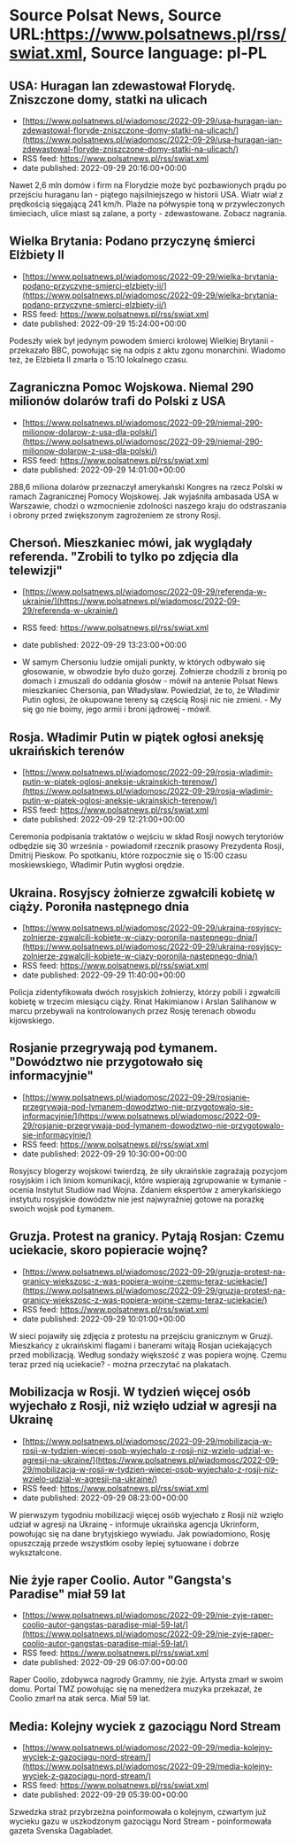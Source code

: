 # Source Polsat News, Source URL:https://www.polsatnews.pl/rss/swiat.xml, Source language: pl-PL

## USA: Huragan Ian zdewastował Florydę. Zniszczone domy, statki na ulicach
 - [https://www.polsatnews.pl/wiadomosc/2022-09-29/usa-huragan-ian-zdewastowal-floryde-zniszczone-domy-statki-na-ulicach/](https://www.polsatnews.pl/wiadomosc/2022-09-29/usa-huragan-ian-zdewastowal-floryde-zniszczone-domy-statki-na-ulicach/)
 - RSS feed: https://www.polsatnews.pl/rss/swiat.xml
 - date published: 2022-09-29 20:16:00+00:00

Nawet 2,6 mln domów i firm na Florydzie może być pozbawionych prądu po przejściu huraganu Ian - piątego najsilniejszego w historii USA. Wiatr wiał z prędkością sięgającą 241 km/h. Plaże na półwyspie toną w przywleczonych śmieciach, ulice miast są zalane, a porty - zdewastowane. Zobacz nagrania.

## Wielka Brytania: Podano przyczynę śmierci Elżbiety II
 - [https://www.polsatnews.pl/wiadomosc/2022-09-29/wielka-brytania-podano-przyczyne-smierci-elzbiety-ii/](https://www.polsatnews.pl/wiadomosc/2022-09-29/wielka-brytania-podano-przyczyne-smierci-elzbiety-ii/)
 - RSS feed: https://www.polsatnews.pl/rss/swiat.xml
 - date published: 2022-09-29 15:24:00+00:00

Podeszły wiek był jedynym powodem śmierci królowej Wielkiej Brytanii - przekazało BBC, powołując się na odpis z aktu zgonu monarchini. Wiadomo też, że Elżbieta II zmarła o 15:10 lokalnego czasu.

## Zagraniczna Pomoc Wojskowa. Niemal 290 milionów dolarów trafi do Polski z USA
 - [https://www.polsatnews.pl/wiadomosc/2022-09-29/niemal-290-milionow-dolarow-z-usa-dla-polski/](https://www.polsatnews.pl/wiadomosc/2022-09-29/niemal-290-milionow-dolarow-z-usa-dla-polski/)
 - RSS feed: https://www.polsatnews.pl/rss/swiat.xml
 - date published: 2022-09-29 14:01:00+00:00

288,6 miliona dolarów przeznaczył amerykański Kongres na rzecz Polski w ramach Zagranicznej Pomocy Wojskowej. Jak wyjaśniła ambasada USA w Warszawie, chodzi o wzmocnienie zdolności naszego kraju do odstraszania i obrony przed zwiększonym zagrożeniem ze strony Rosji.

## Chersoń. Mieszkaniec mówi, jak wyglądały referenda. "Zrobili to tylko po zdjęcia dla telewizji"
 - [https://www.polsatnews.pl/wiadomosc/2022-09-29/referenda-w-ukrainie/](https://www.polsatnews.pl/wiadomosc/2022-09-29/referenda-w-ukrainie/)
 - RSS feed: https://www.polsatnews.pl/rss/swiat.xml
 - date published: 2022-09-29 13:23:00+00:00

- W samym Chersoniu ludzie omijali punkty, w których odbywało się głosowanie, w obwodzie było dużo gorzej. Żołnierze chodzili z bronią po domach i zmuszali do oddania głosów - mówił na antenie Polsat News mieszkaniec Chersonia, pan Władysław. Powiedział, że to, że Władimir Putin ogłosi, że okupowane tereny są częścią Rosji nic nie zmieni. - My się go nie boimy, jego armii i broni jądrowej - mówił.

## Rosja. Władimir Putin w piątek ogłosi aneksję ukraińskich terenów
 - [https://www.polsatnews.pl/wiadomosc/2022-09-29/rosja-wladimir-putin-w-piatek-oglosi-aneksje-ukrainskich-terenow/](https://www.polsatnews.pl/wiadomosc/2022-09-29/rosja-wladimir-putin-w-piatek-oglosi-aneksje-ukrainskich-terenow/)
 - RSS feed: https://www.polsatnews.pl/rss/swiat.xml
 - date published: 2022-09-29 12:21:00+00:00

Ceremonia podpisania traktatów o wejściu w skład Rosji nowych terytoriów odbędzie się 30 września - powiadomił rzecznik prasowy Prezydenta Rosji, Dmitrij Pieskow. Po spotkaniu, które rozpocznie się o 15:00 czasu moskiewskiego, Władimir Putin wygłosi orędzie.

## Ukraina. Rosyjscy żołnierze zgwałcili kobietę w ciąży. Poroniła następnego dnia
 - [https://www.polsatnews.pl/wiadomosc/2022-09-29/ukraina-rosyjscy-zolnierze-zgwalcili-kobiete-w-ciazy-poronila-nastepnego-dnia/](https://www.polsatnews.pl/wiadomosc/2022-09-29/ukraina-rosyjscy-zolnierze-zgwalcili-kobiete-w-ciazy-poronila-nastepnego-dnia/)
 - RSS feed: https://www.polsatnews.pl/rss/swiat.xml
 - date published: 2022-09-29 11:40:00+00:00

Policja zidentyfikowała dwóch rosyjskich żołnierzy, którzy pobili i zgwałcili kobietę w trzecim miesiącu ciąży. Rinat Hakimianow i Arslan Salihanow w marcu przebywali na kontrolowanych przez Rosję terenach obwodu kijowskiego.

## Rosjanie przegrywają pod Łymanem. "Dowództwo nie przygotowało się informacyjnie"
 - [https://www.polsatnews.pl/wiadomosc/2022-09-29/rosjanie-przegrywaja-pod-lymanem-dowodztwo-nie-przygotowalo-sie-informacyjnie/](https://www.polsatnews.pl/wiadomosc/2022-09-29/rosjanie-przegrywaja-pod-lymanem-dowodztwo-nie-przygotowalo-sie-informacyjnie/)
 - RSS feed: https://www.polsatnews.pl/rss/swiat.xml
 - date published: 2022-09-29 10:30:00+00:00

Rosyjscy blogerzy wojskowi twierdzą, że siły ukraińskie zagrażają pozycjom rosyjskim i ich liniom komunikacji, które wspierają zgrupowanie w Łymanie - ocenia Instytut Studiów nad Wojna. Zdaniem ekspertów z amerykańskiego instytutu rosyjskie dowództw nie jest najwyraźniej gotowe na porażkę swoich wojsk pod Łymanem.

## Gruzja. Protest na granicy. Pytają Rosjan: Czemu uciekacie, skoro popieracie wojnę?
 - [https://www.polsatnews.pl/wiadomosc/2022-09-29/gruzja-protest-na-granicy-wiekszosc-z-was-popiera-wojne-czemu-teraz-uciekacie/](https://www.polsatnews.pl/wiadomosc/2022-09-29/gruzja-protest-na-granicy-wiekszosc-z-was-popiera-wojne-czemu-teraz-uciekacie/)
 - RSS feed: https://www.polsatnews.pl/rss/swiat.xml
 - date published: 2022-09-29 10:01:00+00:00

W sieci pojawiły się zdjęcia z protestu na przejściu granicznym w Gruzji. Mieszkańcy z ukraińskimi flagami i banerami witają Rosjan uciekających przed mobilizacją. Według sondaży większość z was popiera wojnę. Czemu teraz przed nią uciekacie? - można przeczytać na plakatach.

## Mobilizacja w Rosji. W tydzień więcej osób wyjechało z Rosji, niż wzięło udział w agresji na Ukrainę
 - [https://www.polsatnews.pl/wiadomosc/2022-09-29/mobilizacja-w-rosji-w-tydzien-wiecej-osob-wyjechalo-z-rosji-niz-wzielo-udzial-w-agresji-na-ukraine/](https://www.polsatnews.pl/wiadomosc/2022-09-29/mobilizacja-w-rosji-w-tydzien-wiecej-osob-wyjechalo-z-rosji-niz-wzielo-udzial-w-agresji-na-ukraine/)
 - RSS feed: https://www.polsatnews.pl/rss/swiat.xml
 - date published: 2022-09-29 08:23:00+00:00

W pierwszym tygodniu mobilizacji więcej osób wyjechało z Rosji niż wzięło udział w agresji na Ukrainę - informuje ukraińska agencja Ukrinform, powołując się na dane brytyjskiego wywiadu. Jak powiadomiono, Rosję opuszczają przede wszystkim osoby lepiej sytuowane i dobrze wykształcone.

## Nie żyje raper Coolio. Autor "Gangsta's Paradise" miał 59 lat
 - [https://www.polsatnews.pl/wiadomosc/2022-09-29/nie-zyje-raper-coolio-autor-gangstas-paradise-mial-59-lat/](https://www.polsatnews.pl/wiadomosc/2022-09-29/nie-zyje-raper-coolio-autor-gangstas-paradise-mial-59-lat/)
 - RSS feed: https://www.polsatnews.pl/rss/swiat.xml
 - date published: 2022-09-29 06:07:00+00:00

Raper Coolio, zdobywca nagrody Grammy, nie żyje. Artysta zmarł w swoim domu. Portal TMZ powołując się na menedżera muzyka przekazał, że Coolio zmarł na atak serca. Miał 59 lat.

## Media: Kolejny wyciek z gazociągu Nord Stream
 - [https://www.polsatnews.pl/wiadomosc/2022-09-29/media-kolejny-wyciek-z-gazociagu-nord-stream/](https://www.polsatnews.pl/wiadomosc/2022-09-29/media-kolejny-wyciek-z-gazociagu-nord-stream/)
 - RSS feed: https://www.polsatnews.pl/rss/swiat.xml
 - date published: 2022-09-29 05:39:00+00:00

Szwedzka straż przybrzeżna poinformowała o kolejnym, czwartym już wycieku gazu w uszkodzonym gazociągu Nord Stream - poinformowała gazeta Svenska Dagabladet.
